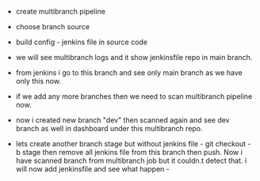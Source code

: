 - create multibranch pipeline
- choose branch source
- build config - jenkins file in source code

- we will see multibranch logs and it show jenkinsfile repo in main branch.
- from jenkins i go to this branch and see only main branch as we have only this now.
- if we add any more branches then we need to scan multibranch pipeline now.
- now i created new branch "dev" then scanned again and see dev branch as well in dashboard under this multibranch repo.

- lets create another branch stage but without jenkins file - 
git checkout -b stage
then remove all jenkins file from this branch then push.
Now i have scanned branch from multibranch job but it couldn.t detect that.
i will now add jenkinsfile and see what happen - 


